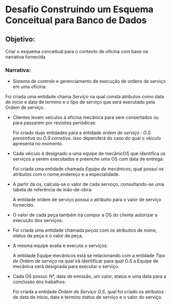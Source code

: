 # Desafio Construindo um Esquema Conceitual para Banco de Dados 

## Objetivo:
Criar o esquema conceitual para o contexto de oficina com base na narrativa fornecida 

### Narrativa:
- Sistema de controle e gerenciamento de execução de ordens de serviço em uma oficina:
  
Foi criada uma entidade chama *Serviço* na qual consta atributos como data de inicio e data de termino
e o tipo de serviço que será executado pela Ordem de serviço.

- Clientes levam veículos á oficina mecânica para sere consertados ou para passarem por revisões
  periódicas:
  
  Foi criado duas entidades para a entidade *ordem de serviço* : *O.S preventiva* ou *O.S corretiva*. Isso dependerá do caso do qual
  o véiculo apresenta no momento.

- Cada véiculo é designado a uma equipe de mecânicOS que identifica os serviços a serem executados e
   preenche uma OS com data de entrega:
  
   Foi criada uma entidade chamada *Equipe de mecânicos*, qual possui os atributos com o nome,endereço e
   a especialidade.

- A partir da os, calcula-se o valor de cada servoço, consultando-se uma tabela de referência de
     mão-de-obra:
  
     A entidade ordem de serviço possui o atribuito para o valor de serviço fornecido.

- O valor de cada peça também irá compor a OS do cliente autorizar a execução dos serviços:
- 
  Foi criada uma entidade chamada *peças* com os atribuitos de nome, status da peça e o valor da peça.

- A mesma equipe avalia e executa o serviços:
  
  A entidade Equipe mecânicos está se relacionando com a entidade *Tipo de Ordem de serviço* na qual
  irá identificar para qual O.S a Equipe de mecânica será designada para executar o serviço.

- Cada OS possui: N°, data de emissão, um valor, status e uma data para a conclusão dos trabalhos:

  Foi criada a entidade *Ordem de Serviço O.S*, qual foi criado os atributos de data de inicio, data e termino
  status de serviço e o valor do serviço.
